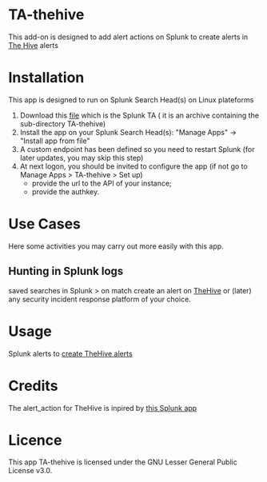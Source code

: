 # TA-thehive
This add-on is designed to add alert actions on Splunk to create alerts in [The Hive](https://thehive-project.org/) alerts

# Installation
This app is designed to run on Splunk Search Head(s) on Linux plateforms
1. Download this [file](TA-thehive.tar.gz) which is the Splunk TA ( it is an archive containing the sub-directory TA-thehive)
3. Install the app on your Splunk Search Head(s): "Manage Apps" -> "Install app from file"
4. A custom endpoint has been defined so you need to restart Splunk (for later updates, you may skip this step)
5. At next logon, you should be invited to configure the app (if not go to Manage Apps > TA-thehive > Set up) 
    - provide the url to the API of your instance;
    - provide the authkey.

# Use Cases

Here some activities you may carry out more easily with this app.
## Hunting in Splunk logs
saved searches in Splunk > on match create an alert on [TheHive](https://thehive-project.org/) or (later) any security incident response platform of your choice.


# Usage
Splunk alerts to [create TheHive alerts](docs/thehivealerts.md)

# Credits
The alert_action for TheHive is inpired by [this Splunk app](https://splunkbase.splunk.com/app/3642/)

# Licence
This app TA-thehive is licensed under the GNU Lesser General Public License v3.0.

